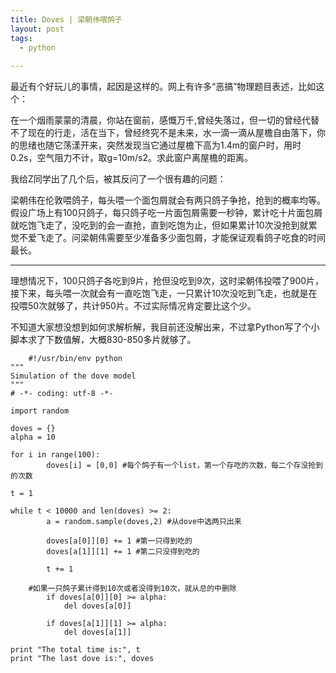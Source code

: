 ```yaml
---
title: Doves | 梁朝伟喂鸽子
layout: post
tags:
  - python
    
---
```



最近有个好玩儿的事情，起因是这样的。网上有许多“恶搞”物理题目表述，比如这个：

在一个烟雨蒙蒙的清晨，你站在窗前，感慨万千,曾经失落过，但一切的曾经代替不了现在的行走，活在当下，曾经终究不是未来，水一滴一滴从屋檐自由落下，你的思绪也随它荡漾开来，突然发现当它通过屋檐下高为1.4m的窗户时，用时0.2s，空气阻力不计，取g=10m/s2。求此窗户离屋檐的距离。

我给Z同学出了几个后，被其反问了一个很有趣的问题：

梁朝伟在伦敦喂鸽子，每头喂一个面包屑就会有两只鸽子争抢，抢到的概率均等。假设广场上有100只鸽子，每只鸽子吃一片面包屑需要一秒钟，累计吃十片面包屑就吃饱飞走了，没吃到的会一直抢，直到吃饱为止，但如果累计10次没抢到就累觉不爱飞走了。问梁朝伟需要至少准备多少面包屑，才能保证观看鸽子吃食的时间最长。

***

理想情况下，100只鸽子各吃到9片，抢但没吃到9次，这时梁朝伟投喂了900片，接下来，每头喂一次就会有一直吃饱飞走，一只累计10次没吃到飞走，也就是在投喂50次就够了，共计950片。不过实际情况肯定要比这个少。

不知道大家想没想到如何求解析解，我目前还没解出来，不过拿Python写了个小脚本求了下数值解，大概830-850多片就够了。


        #!/usr/bin/env python
    """
    Simulation of the dove model
    """
	# -*- coding: utf-8 -*-
	
	import random
	
	doves = {}
	alpha = 10
	
	for i in range(100):
	        doves[i] = [0,0] #每个鸽子有一个list，第一个存吃的次数，每二个存没抢到的次数
	    
	t = 1
	
	while t < 10000 and len(doves) >= 2:
	        a = random.sample(doves,2) #从dove中选两只出来
	
	        doves[a[0]][0] += 1 #第一只得到吃的
	        doves[a[1]][1] += 1 #第二只没得到吃的
	
	        t += 1
	
	    #如果一只鸽子累计得到10次或者没得到10次，就从总的中删除
	        if doves[a[0]][0] >= alpha:
	            del doves[a[0]]
	
	        if doves[a[1]][1] >= alpha:
	            del doves[a[1]]
	        
	print "The total time is:", t 
	print "The last dove is:", doves